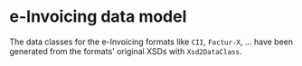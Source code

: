 # e-Invoicing data model

The data classes for the e-Invoicing formats like `CII`, `Factur-X`, ... have been generated from the formats' original XSDs with `Xsd2DataClass`.